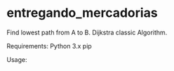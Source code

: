 # entregando_mercadorias
Find lowest path from A to B. Dijkstra classic Algorithm.

Requirements:
Python 3.x
pip

Usage:
